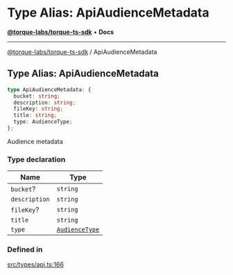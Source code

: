 # Type Alias: ApiAudienceMetadata

[**@torque-labs/torque-ts-sdk**](../) • **Docs**

***

[@torque-labs/torque-ts-sdk](../) / ApiAudienceMetadata

## Type Alias: ApiAudienceMetadata

```ts
type ApiAudienceMetadata: {
  bucket: string;
  description: string;
  fileKey: string;
  title: string;
  type: AudienceType;
};
```

Audience metadata

### Type declaration

| Name          | Type                                              |
| ------------- | ------------------------------------------------- |
| `bucket`?     | `string`                                          |
| `description` | `string`                                          |
| `fileKey`?    | `string`                                          |
| `title`       | `string`                                          |
| `type`        | [`AudienceType`](../enumerations/audiencetype.md) |

### Defined in

[src/types/api.ts:166](https://github.com/torque-labs/torque-ts-sdk/blob/a30afeab92cb119627ec542f4c8aff2dd9faf383/src/types/api.ts#L166)

